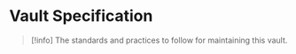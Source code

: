 # Vault Specification

> [!info]
> The standards and practices to follow for maintaining this vault.

